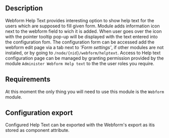 ## Description
Webform Help Text provides interesting option to show help text for the users which are supposed to fill given form. 
Module adds information icon next to the webform field to wich it is added. 
When user goes over the icon with the pointer tooltip pop-up will be displayed with the text entered into the configuration fom.
The configuration form can be accessed add the webform edit page via a tab next to _'Form settings'_, if other modules are not instaled,
or by going to `/node/{nid}/webform/helptext`. 
Access to Help text configuration page can be managed by granting permission provided by the module `Administer Webform Help text` 
to the the user roles you require.

## Requirements
At this moment the only thing you will need to use this module is the `Webform` module.

## Configuration export
Configured Help Text can be exported with the Webform's export as itis stored as component attribute. 